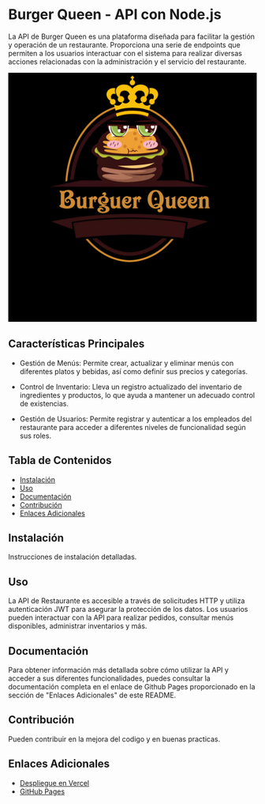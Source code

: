 # Burger Queen - API con Node.js

La API de Burger Queen es una plataforma diseñada para facilitar la gestión y operación de un restaurante. Proporciona una serie de endpoints que permiten a los usuarios interactuar con el sistema para realizar diversas acciones relacionadas con la administración y el servicio del restaurante.

<img src="./logo.jpg">

## Características Principales

  - Gestión de Menús: Permite crear, actualizar y eliminar menús con diferentes platos y bebidas, así como definir sus precios y categorías.

  - Control de Inventario: Lleva un registro actualizado del inventario de ingredientes y productos, lo que ayuda a mantener un adecuado control de existencias.

  - Gestión de Usuarios: Permite registrar y autenticar a los empleados del restaurante para acceder a diferentes niveles de funcionalidad según sus roles.

## Tabla de Contenidos
- [Instalación](#instalación)
- [Uso](#uso)
- [Documentación](#documentación)
- [Contribución](#contribución)
- [Enlaces Adicionales](#enlaces-adicionales)

## Instalación

Instrucciones de instalación detalladas.

## Uso

La API de Restaurante es accesible a través de solicitudes HTTP y utiliza autenticación JWT para asegurar la protección de los datos. Los usuarios pueden interactuar con la API para realizar pedidos, consultar menús disponibles, administrar inventarios y más.

## Documentación

Para obtener información más detallada sobre cómo utilizar la API y acceder a sus diferentes funcionalidades, puedes consultar la documentación completa en el enlace de Github Pages proporcionado en la sección de "Enlaces Adicionales" de este README.

## Contribución

Pueden contribuir en la mejora del codigo y en buenas practicas.

## Enlaces Adicionales
- [Despliegue en Vercel](https://dev-006-burger-queen-api.vercel.app/)
- [GitHub Pages](https://jhosefin.github.io/DEV006-burger-queen-api/)